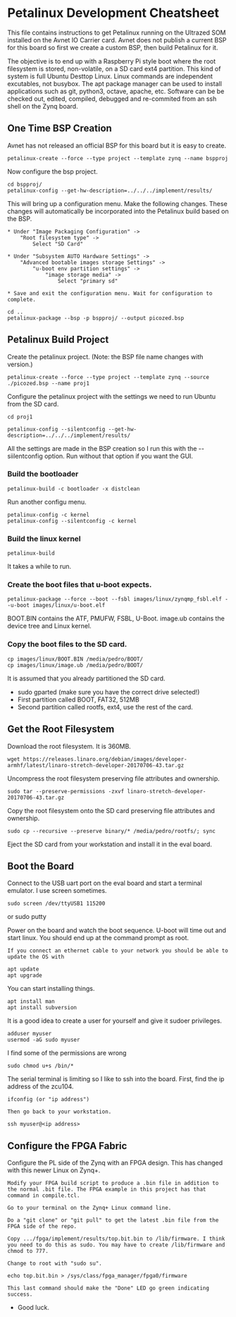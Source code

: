 # Petalinux Development Cheatsheet
This file contains instructions to get Petalinux running on the Ultrazed SOM installed on the Avnet IO Carrier card. Avnet does not publish a current BSP for this board so first we create a custom BSP, then build Petalinux for it.

The objective is to end up with a Raspberry Pi style boot where the root filesystem is stored, non-volatile, on a SD card ext4 partition.  This kind of system is full Ubuntu Desttop Linux. Linux commands are independent excutables, not busybox. The apt package manager can be used to install applications such as git, python3, octave, apache, etc.  Software can be be checked out, edited, compiled, debugged and re-commited from an ssh shell on the Zynq board.

## One Time BSP Creation
Avnet has not released an official BSP for this board but it is easy to create.

    petalinux-create --force --type project --template zynq --name bspproj

Now configure the bsp project.

    cd bspproj/
    petalinux-config --get-hw-description=../../../implement/results/

This will bring up a configuration menu.  Make the following changes. These changes will automatically be incorporated into the Petalinux build based on the BSP.

    * Under "Image Packaging Configuration" ->
        "Root filesystem type" ->
            Select "SD Card"

    * Under "Subsystem AUTO Hardware Settings" ->
        "Advanced bootable images storage Settings" ->
            "u-boot env partition settings" ->
                "image storage media" ->
                    Select "primary sd"

    * Save and exit the configuration menu. Wait for configuration to complete.

    cd ..
    petalinux-package --bsp -p bspproj/ --output picozed.bsp

## Petalinux Build Project

Create the petalinux project. (Note: the BSP file name changes with version.)

    petalinux-create --force --type project --template zynq --source ./picozed.bsp --name proj1

Configure the petalinux project with the settings we need to run Ubuntu from the SD card.

    cd proj1

    petalinux-config --silentconfig --get-hw-description=../../../implement/results/

All the settings are made in the BSP creation so I run this with the --siilentconfig option. Run without that option if you want the GUI.

### Build the bootloader

    petalinux-build -c bootloader -x distclean

Run another configu menu.

    petalinux-config -c kernel
    petalinux-config --silentconfig -c kernel

### Build the linux kernel

    petalinux-build

It takes a while to run.

### Create the boot files that u-boot expects.

    petalinux-package --force --boot --fsbl images/linux/zynqmp_fsbl.elf --u-boot images/linux/u-boot.elf

BOOT.BIN contains the ATF, PMUFW, FSBL, U-Boot.
image.ub contains the device tree and Linux kernel.

### Copy the boot files to the SD card.

    cp images/linux/BOOT.BIN /media/pedro/BOOT/
    cp images/linux/image.ub /media/pedro/BOOT/

It is assumed that you already partitioned the SD card.
- sudo gparted  (make sure you have the correct drive selected!)
- First partition called BOOT, FAT32, 512MB
- Second partition called rootfs, ext4, use the rest of the card.

## Get the Root Filesystem

Download the root filesystem. It is 360MB.

    wget https://releases.linaro.org/debian/images/developer-armhf/latest/linaro-stretch-developer-20170706-43.tar.gz

Uncompress the root filesystem preserving file attributes and ownership.

    sudo tar --preserve-permissions -zxvf linaro-stretch-developer-20170706-43.tar.gz

Copy the root filesystem onto the SD card preserving file attributes and ownership.

    sudo cp --recursive --preserve binary/* /media/pedro/rootfs/; sync

Eject the SD card from your workstation and install it in the eval board.

## Boot the Board

Connect to the USB uart port on the eval board and start a terminal emulator. I use screen sometimes.

    sudo screen /dev/ttyUSB1 115200
or
    sudo putty

Power on the board and watch the boot sequence. U-boot will time out and start linux. You should end up at the command prompt as root.

    If you connect an ethernet cable to your network you should be able to update the OS with

    apt update
    apt upgrade

You can start installing things.

    apt install man
    apt install subversion

It is a good idea to create a user for yourself and give it sudoer privileges.

    adduser myuser
    usermod -aG sudo myuser

I find some of the permissions are wrong

    sudo chmod u+s /bin/*

The serial  terminal is limiting so I like to ssh into the board. First, find the ip address of the zcu104.

    ifconfig (or "ip address")

    Then go back to your workstation.

    ssh myuser@<ip address>

## Configure the FPGA Fabric

Configure the PL side of the Zynq with an FPGA design. This has changed with this newer Linux on Zynq+.

    Modify your FPGA build script to produce a .bin file in addition to the normal .bit file. The FPGA example in this project has that command in compile.tcl.

    Go to your terminal on the Zynq+ Linux command line.

    Do a "git clone" or "git pull" to get the latest .bin file from the FPGA side of the repo.

    Copy .../fpga/implement/results/top.bit.bin to /lib/firmware. I think you need to do this as sudo. You may have to create /lib/firmware and chmod to 777.

    Change to root with "sudo su".

    echo top.bit.bin > /sys/class/fpga_manager/fpga0/firmware

    This last command should make the "Done" LED go green indicating success.

- Good luck.


